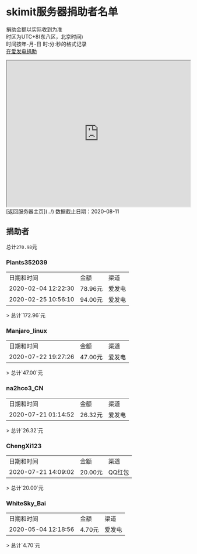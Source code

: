 # skimit服务器捐助者名单
捐助金额以实际收到为准  
时区为UTC+8(东八区，北京时间)  
时间按年-月-日 时:分:秒的格式记录  
[在爱发电捐助](https://afdian.net/@skimit)  
<iframe src="https://afdian.net/@skimit" width="100%" height="400px"></iframe>
[返回服务器主页](../)  
数据截止日期：2020-08-11

## 捐助者
总计`270.98`元
### Plants352039
<table>
    <tr>
        <td>日期和时间</td>
        <td>金额</td>
        <td>渠道</td>
    </tr>
    <tr>
        <td>2020-02-04 12:22:30</td>
        <td>78.96元</td>
        <td>爱发电</td>
    </tr>
    <tr>
        <td>2020-02-25 10:56:10</td>
        <td>94.00元</td>
        <td>爱发电</td>
    </tr>
</table>  
> 总计`172.96`元  

### Manjaro_linux
<table>
    <tr>
        <td>日期和时间</td>
        <td>金额</td>
        <td>渠道</td>
    </tr>
    <tr>
        <td>2020-07-22 19:27:26</td>
        <td>47.00元</td>
        <td>爱发电</td>
    </tr>
</table>  
> 总计`47.00`元  

### na2hco3_CN
<table>
    <tr>
        <td>日期和时间</td>
        <td>金额</td>
        <td>渠道</td>
    </tr>
    <tr>
        <td>2020-07-21 01:14:52</td>
        <td>26.32元</td>
        <td>爱发电</td>
    </tr>
</table>  
> 总计`26.32`元  

### ChengXi123
<table>
    <tr>
        <td>日期和时间</td>
        <td>金额</td>
        <td>渠道</td>
    </tr>
    <tr>
        <td> 2020-07-21 14:09:02</td>
        <td>20.00元</td>
        <td>QQ红包</td>
    </tr>
</table>  
> 总计`20.00`元  

###  WhiteSky_Bai
<table>
    <tr>
        <td>日期和时间</td>
        <td>金额</td>
        <td>渠道</td>
    </tr>
    <tr>
        <td>2020-05-04 12:18:56</td>
        <td>4.70元</td>
        <td>爱发电</td>
    </tr>
</table>  
> 总计`4.70`元  
